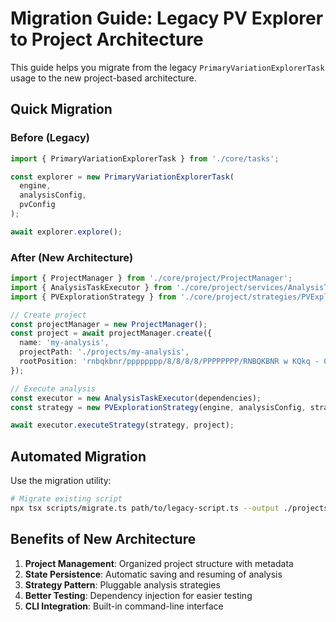 # Migration Guide: Legacy PV Explorer to Project Architecture

This guide helps you migrate from the legacy `PrimaryVariationExplorerTask` usage to the new project-based architecture.

## Quick Migration

### Before (Legacy)
```typescript
import { PrimaryVariationExplorerTask } from './core/tasks';

const explorer = new PrimaryVariationExplorerTask(
  engine,
  analysisConfig,
  pvConfig
);

await explorer.explore();
```

### After (New Architecture)
```typescript
import { ProjectManager } from './core/project/ProjectManager';
import { AnalysisTaskExecutor } from './core/project/services/AnalysisTaskExecutor';
import { PVExplorationStrategy } from './core/project/strategies/PVExplorationStrategy';

// Create project
const projectManager = new ProjectManager();
const project = await projectManager.create({
  name: 'my-analysis',
  projectPath: './projects/my-analysis',
  rootPosition: 'rnbqkbnr/pppppppp/8/8/8/8/PPPPPPPP/RNBQKBNR w KQkq - 0 1'
});

// Execute analysis
const executor = new AnalysisTaskExecutor(dependencies);
const strategy = new PVExplorationStrategy(engine, analysisConfig, strategyConfig);

await executor.executeStrategy(strategy, project);
```

## Automated Migration

Use the migration utility:

```bash
# Migrate existing script
npx tsx scripts/migrate.ts path/to/legacy-script.ts --output ./projects --name my-project
```

## Benefits of New Architecture

1. **Project Management**: Organized project structure with metadata
2. **State Persistence**: Automatic saving and resuming of analysis
3. **Strategy Pattern**: Pluggable analysis strategies
4. **Better Testing**: Dependency injection for easier testing
5. **CLI Integration**: Built-in command-line interface